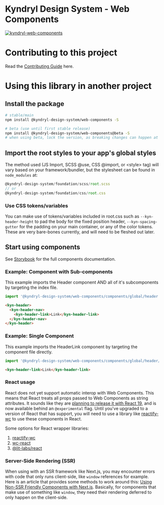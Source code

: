 # Kyndryl Design System - Web Components

[![kyndryl-web-components](https://github.com/kyndryl-design-system/web-components/actions/workflows/actions.yml/badge.svg)](https://github.com/kyndryl-design-system/web-components/actions/workflows/actions.yml)

# Contributing to this project

Read the [Contributing Guide](https://github.kyndryl.net/kyndryl-design-system/web-components/blob/beta/CONTRIBUTING.md) here.

# Using this library in another project

## Install the package

<!-- Note: This will not work until you have configured the enterprise package registry following the instructions above. -->

```bash
# stable/main
npm install @kyndryl-design-system/web-components -S

# beta (use until first stable release)
npm install @kyndryl-design-system/web-components@beta -S
# when using beta, lock the version, as breaking changes can happen at any time
```

## Import the root styles to your app's global styles

The method used (JS Import, SCSS @use, CSS @import, or &lt;style&gt; tag) will vary based on your framework/bundler, but the stylesheet can be found in `node_modules` at:

```js
@kyndryl-design-system/foundation/scss/root.scss
// or
@kyndryl-design-system/foundation/css/root.css
```

### Use CSS tokens/variables

You can make use of tokens/variables included in root.css such as `--kyn-header-height` to pad the body for the fixed position header, `--kyn-spacing-gutter` for the padding on your main container, or any of the color tokens. These are very bare-bones currently, and will need to be fleshed out later.

## Start using components

See [Storybook](https://pages.github.kyndryl.net/kyndryl-design-system/web-components/) for the full components documentation.

### Example: Component with Sub-components

This example imports the Header component AND all of it's subcomponents by targeting the index file.

```js
import '@kyndryl-design-system/web-components/components/global/header';
```

```html
<kyn-header>
  <kyn-header-nav>
    <kyn-header-link>Link</kyn-header-link>
  </kyn-header-nav>
</kyn-header>
```

### Example: Single Component

This example imports the HeaderLink component by targeting the component file directly.

```js
import '@kyndryl-design-system/web-components/components/global/header/headerLink';
```

```html
<kyn-header-link>Link</kyn-header-link>
```

### React usage

React does not yet support automatic interop with Web Components. This means that React treats all props passed to Web Components as string attributes. It sounds like they are [planning to release it with React 19](https://github.com/facebook/react/issues/11347#issuecomment-988970952), and is now available behind an `@experimental` flag. Until you've upgraded to a version of React that has support, you will need to use a library like [reactify-wc](https://www.npmjs.com/package/reactify-wc) to use these components in React.

Some options for React wrapper libraries:

1. [reactify-wc](https://www.npmjs.com/package/reactify-wc)
2. [wc-react](https://www.npmjs.com/package/wc-react)
3. [@lit-labs/react](https://www.npmjs.com/package/@lit-labs/react)

### Server-Side Rendering (SSR)

When using with an SSR framework like Next.js, you may encounter errors with code that only runs client-side, like `window` references for example. Here is an article that provides some methods to work around this: [Using Non-SSR Friendly Components with Next.js](https://blog.bitsrc.io/using-non-ssr-friendly-components-with-next-js-916f38e8992c). Basically, for components that make use of something like `window`, they need their rendering deferred to only happen on the client-side.
